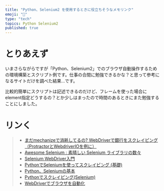 ```yaml
---
title: "Python、Selenium2 を使用するときに役立ちそうなメモリンク"
emoji: "📝"
type: "tech"
topics: Python Selenium2
published: true
---
```


# とりあえず
いまさらながらですが「Python、Selenium2」でのブラウザ自動操作するための環境構築とスクリプト例です。仕事の合間に勉強できるかな？と思って参考になるサイトだけを調べた結果…です。

比較的簡単にスクリプトは記述できるのだけど、フレームを使った場合にelement指定どうするの？とか少しはまったので時間のあるときにまた勉強することにしました。

# リンく
>+ [まだmechanizeで消耗してるの? WebDriverで銀行をスクレイピング（ProtractorとWebdriverIOを例に）](http://motemen.hatenablog.com/entry/2014/10/01/scrape-by-protractor-webdriverio)
>+ [Awesome Selenium : 素晴しい Selenium ライブラリの数々](http://qiita.com/h_network21/items/a4cbff763b9ee8a7879a)
>+ [Selenium WebDriver入門](http://qiita.com/yulily@github/items/c3edbe25e84280c17776)
>+ [PythonでSeleniumを使ってスクレイピング (基礎)](http://qiita.com/kinpira/items/383b0fbee6bf229ea03d)
>+ [Python、Seleniumの基本](https://torina.top/detail/264/)
>+ [Pythonでスクレイピング(Selenium)](http://nisiki-satika.hatenablog.com/entry/2016/05/04/114154)
>+ [WebDriverでブラウザを自動化](https://trapti.tech/blog/281/)



